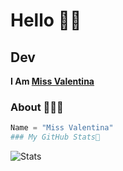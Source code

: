 # Hello 👋🏻
## Dev
**I Am [Miss Valentina](https://github.com/Miss_Valentina)**

### About 🙋🏻‍♂️
```python
Name = "Miss Valentina"
### My GitHub Stats💛
```
 
![Stats](https://github-readme-stats.vercel.app/api?username=miss_valentina&show_icons=true&count_private=true&theme=dark)
